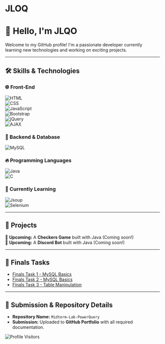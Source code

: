 # JLOQ
# 👋 Hello, I'm JLQO  

Welcome to my GitHub profile! I'm a passionate developer currently learning new technologies and working on exciting projects.  

---

## 🛠️ Skills & Technologies  
### 🌐 Front-End  
![HTML](https://img.shields.io/badge/-HTML5-E34F26?style=flat-square&logo=html5&logoColor=white)  
![CSS](https://img.shields.io/badge/-CSS3-1572B6?style=flat-square&logo=css3&logoColor=white)  
![JavaScript](https://img.shields.io/badge/-JavaScript-F7DF1E?style=flat-square&logo=javascript&logoColor=black)  
![Bootstrap](https://img.shields.io/badge/-Bootstrap-7952B3?style=flat-square&logo=bootstrap&logoColor=white)  
![jQuery](https://img.shields.io/badge/-jQuery-0769AD?style=flat-square&logo=jquery&logoColor=white)  
![AJAX](https://img.shields.io/badge/-AJAX-0078D7?style=flat-square&logo=windows-terminal&logoColor=white)  

### 💾 Backend & Database  
![MySQL](https://img.shields.io/badge/-MySQL-4479A1?style=flat-square&logo=mysql&logoColor=white)  

### 🔥 Programming Languages  
![Java](https://img.shields.io/badge/-Java-007396?style=flat-square&logo=java&logoColor=white)  
![C](https://img.shields.io/badge/-C-A8B9CC?style=flat-square&logo=c&logoColor=white)  

### 🚀 Currently Learning  
![Jsoup](https://img.shields.io/badge/-Jsoup-1572B6?style=flat-square&logo=java&logoColor=white)  
![Selenium](https://img.shields.io/badge/-Selenium-43B02A?style=flat-square&logo=selenium&logoColor=white)  

---

## 📌 Projects  
🚧 **Upcoming:** A **Checkers Game** built with Java (Coming soon!)  
🚧 **Upcoming:** A **Discord Bot** built with Java (Coming soon!)  

---

## 📌 Finals Tasks
- [Finals Task 1 - MySQL Basics](https://github.com/JLQO/JLOQ/tree/main/Finals%20Task%201%20MYSQL%20Basics)
- [Finals Task 2 - MySQL Basics](https://github.com/JLQO/JLOQ/tree/main/Finals%20Task%202.%20Transforming%20ER%20into%20Relational%20Tables)
- [Finals Task 3 - Table Manipulation](https://github.com/JLQO/JLOQ/tree/main/Finals%20Task%203.%20Table%20Manipulation)

---

## 📢 Submission & Repository Details
- **Repository Name:** `Midterm-Lab-PowerQuery`
- **Submission:** Uploaded to **GitHub Portfolio** with all required documentation.


![Profile Visitors](https://komarev.com/ghpvc/?username=JLQO&label=Profile+Views&color=blue&style=plastic)  
